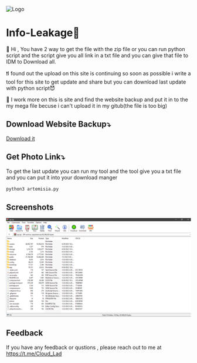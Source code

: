 
![Logo](https://skunkapetreestands.com/wp-content/uploads/2019/08/Dark-Woods-Banner.jpg)


# Info-Leakage📂

📌 Hi , You have 2 way to get the file with the zip file or you can run python script and the script give you all link in a txt file and you can give that file to IDM to Download all.

❗️I found out the upload on this site is continuing so soon as possible i write a tool for this site to get update and share but you can download last update with python script😈

📌 I work more on this is site and find the website backup and put it in to the my mega file becuse i can't upload it in my gitub(the file is too big)


## Download Website Backup⤵️

[Download it ](https://mega.nz/file/NbhgmTiR#mvahbOPKOChV83XBZsVe9WWlGCyT21gS8IsZU3_p4bM)


## Get Photo Link⤵️

To get the last update you can run my tool and the tool give you a txt file and you can put it into your download manger

```bash
python3 artemisia.py
```


## Screenshots

![App Screenshot](https://github.com/TheCloudLad/kimdishop.com/blob/main/img/Sorce.png)


## Feedback

If you have any feedback or qustions , please reach out to me  at https://t.me/Cloud_Lad

